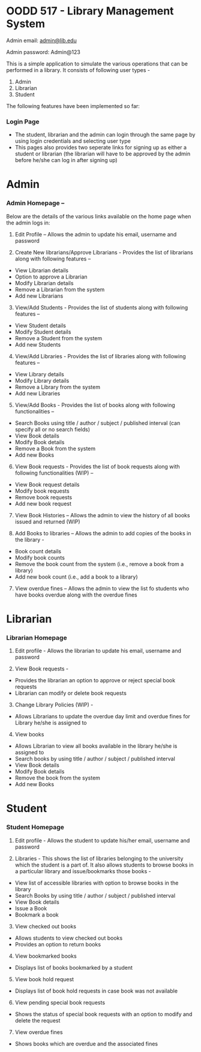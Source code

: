 # OODD 517 - Library Management System

Admin email: admin@lib.edu

Admin password: Admin@123
 
This is a simple application to simulate the various operations that can be performed in a library.
It consists of following user types - 

1. Admin
2. Librarian
3. Student

The following features have been implemented so far:

### Login Page
-   The student, librarian and the admin can login through the same page by using login credentials and selecting user type
-   This pages also provides two seperate links for signing up as either a student or librarian (the librarian will have to be approved by the admin before he/she can log in after signing up)

# Admin

### Admin Homepage –
Below are the details of the various links available on the home page when the admin logs in:

1.	Edit Profile – Allows the admin to update his email, username and password

2. Create New librarians/Approve Librarians - Provides the list of librarians along with following features – 
-	View Librarian details
-	Option to approve a Librarian
-	Modify Librarian details
-	Remove a Librarian from the system
-	Add new Librarians

3. View/Add Students - Provides the list of students along with following features – 
-	View Student details
-	Modify Student details
-	Remove a Student from the system
-	Add new Students

4. View/Add Libraries - Provides the list of libraries along with following features – 
-	View Library details
-	Modify Library details
-	Remove a Library from the system
-	Add new Libraries

5. View/Add Books - Provides the list of books along with following functionalities – 
-	Search Books using title / author / subject / published interval (can specify all or no search fields)
-	View Book details
-	Modify Book details
-	Remove a Book from the system
-	Add new Books

6. View Book requests - Provides the list of book requests along with following functionalities (WIP) – 
-	View Book request details
-	Modify book requests
-	Remove book requests
-	Add new book request

7. View Book Histories – Allows the admin to view the history of all books issued and returned (WIP)

8. Add Books to libraries – Allows the admin to add copies of the books in the library - 
- Book count details
-	Modify book counts
-	Remove the book count from the system (i.e., remove a book from a library)
-	Add new book count (i.e., add a book to a library)

7. View overdue fines – Allows the admin to view the list fo students who have books overdue along with the overdue fines

# Librarian

### Librarian Homepage

1. Edit profile - Allows the librarian to update his email, username and password

2. View Book requests - 
- Provides the librarian an option to approve or reject special book requests
- Librarian can modify or delete book requests

3. Change Library Policies (WIP) - 
- Allows Librarians to update the overdue day limit and overdue fines for Library he/she is assigned to 

4. View books
- Allows Librarian to view all books available in the library he/she is assigned to
-	Search books by using title / author / subject / published interval
-	View Book details
-	Modify Book details
-	Remove the book from the system
-	Add new Books

# Student

### Student Homepage

1. Edit profile - Allows the student to update his/her email, username and password

2. Libraries - This shows the list of libraries belonging to the university which the student is a part of. It also allows students to browse books in a particular library and issue/bookmarks those books - 
- View list of accessible libraries with option to browse books in the library
-	Search Books by using title / author / subject / published interval
-	View Book details
-	Issue a Book
-	Bookmark a book

3. View checked out books 
- Allows students to view checked out books
- Provides an option to return books

4. View bookmarked books
- Displays list of books bookmarked by a student

5. View book hold request
- Displays list of book hold requests in case book was not available

6. View pending special book requests 
- Shows the status of special book requests with an option to modify and delete the request

7. View overdue fines
- Shows books which are overdue and the associated fines

